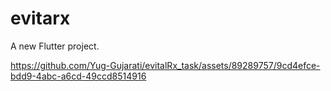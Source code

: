 # evitarx

A new Flutter project.



https://github.com/Yug-Gujarati/evitalRx_task/assets/89289757/9cd4efce-bdd9-4abc-a6cd-49ccd8514916

